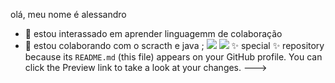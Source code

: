 olá, meu nome é alessandro
- 👀 estou interassado em aprender linguagemm de colaboração 
- 🌱 estou colaborando com o scracth e java ;
![](https://img.shields.io/badge/Scratch-4D97FF?style=for-the-badge&logo=Scratch&logoColor=white)
![](https://img.shields.io/badge/JavaScript-323330?style=for-the-badge&logo=javascript&logoColor=F7DF1E)
✨ special ✨ repository because its `README.md` (this file) appears on your GitHub profile.
You can click the Preview link to take a look at your changes.
--->
